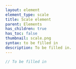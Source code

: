 ```yaml
---
layout: element
element_type: scale
title: Scale element
parent: Elements
has_children: true
has_toc: false
thumbnail: scale.png
syntax: to be filled in
description: To be filled in.
---
```


```javascript
// To be filled in
```


